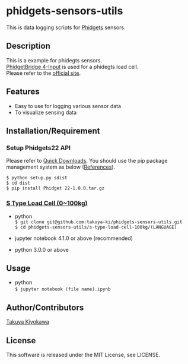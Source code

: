 # phidgets-sensors-utils

This is data logging scripts for [Phidgets](cvent.com/events/the-11th-international-conference-on-sensing-technology/event-summary-ad2e1df275924f409efbf3291c7101ac.aspx) sensors.

## Description

This is a example for phidegts sensors.  
[PhidgetBridge 4-Input](https://www.phidgets.com/?tier=3&catid=2&pcid=1&prodid=35) is used for a phidegts load cell.  
Please refer to the [official site](https://www.phidgets.com/?tier=3&catid=2&pcid=1&prodid=35).

## Features

- Easy to use for logging various sensor data
- To visualize sensing data

## Installation/Requirement

### Setup Phidgets22 API

Please refer to [Quick Downloads](https://www.phidgets.com/docs/Language_-_Python#Quick_Downloads).
You should use the pip package management system as below ([References](https://stackoverflow.com/questions/8295644/pypi-userwarning-unknown-distribution-option-install-requires)).

 `$ python setup.py sdist`  
 `$ cd dist`  
 `$ pip install Phidget 22-1.0.0.tar.gz`  

### [S Type Load Cell (0~100kg)](https://www.phidgets.com/?tier=3&catid=9&pcid=7&prodid=229)

- python  
	`$ git clone git@github.com:takuya-ki/phidgets-sensors-utils.git`  
	`$ cd phidgets-sensors-utils/s-type-load-cell-100kg/(LANGUAGE)`

- jupyter notebook 4.1.0 or above (recommended)
- python 3.0.0 or above

## Usage

- python  
 `$ jupyter notebook (file name).ipynb`

## Author/Contributors

[Takuya Kiyokawa](https://takuya-ki.github.io/)

## License

This software is released under the MIT License, see LICENSE.
